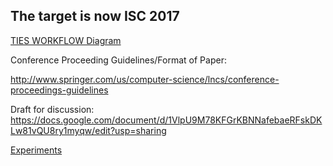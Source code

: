 ## The target is now ISC 2017

[TIES WORKFLOW Diagram](https://docs.google.com/drawings/d/1VcM0DN5AhuxmoyMfPo6qiojx4pc604fDPYGfQjgMkoI/edit?ts=5a106fc2)


Conference Proceeding Guidelines/Format of Paper:

http://www.springer.com/us/computer-science/lncs/conference-proceedings-guidelines

Draft for discussion: https://docs.google.com/document/d/1VlpU9M78KFGrKBNNafebaeRFskDKLw81vQU8ry1myqw/edit?usp=sharing

[Experiments](https://docs.google.com/spreadsheets/d/1Mx5YQ3QKwJ4bie6biCYtACYdoEKWQKryES3QBF4-OLQ/edit#gid=0)
